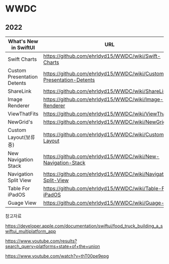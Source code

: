 # WWDC

## 2022 

| What's New in SwiftUI | URL |
| ------ | ------ |
| Swift Charts | https://github.com/ehrldyd15/WWDC/wiki/Swift-Charts |
| Custom Presentation Detents | https://github.com/ehrldyd15/WWDC/wiki/Custom-Presentation-Detents |
| ShareLink | https://github.com/ehrldyd15/WWDC/wiki/ShareLink |
| Image Renderer | https://github.com/ehrldyd15/WWDC/wiki/Image-Renderer |
| ViewThatFits | https://github.com/ehrldyd15/WWDC/wiki/ViewThatFits |
| NewGrid's | https://github.com/ehrldyd15/WWDC/wiki/NewGrid's |
| Custom Layout(보류중) | https://github.com/ehrldyd15/WWDC/wiki/Custom-Layout |
| New Navigation Stack | https://github.com/ehrldyd15/WWDC/wiki/New-Navigation-Stack |
| Navigation Split View | https://github.com/ehrldyd15/WWDC/wiki/Navigation-Split-View |
| Table For iPadOS | https://github.com/ehrldyd15/WWDC/wiki/Table-For-iPadOS |
| Guage View | https://github.com/ehrldyd15/WWDC/wiki/Guage-View |


참고자료

https://developer.apple.com/documentation/swiftui/food_truck_building_a_swiftui_multiplatform_app

https://www.youtube.com/results?search_query=platforms+state+of+the+union

https://www.youtube.com/watch?v=thT00pe9epg
